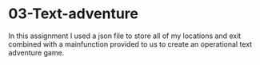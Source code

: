 # 03-Text-adventure
In this assignment I used a json file to store all of my locations and exit combined with a mainfunction provided to us to create an operational text adventure game.
